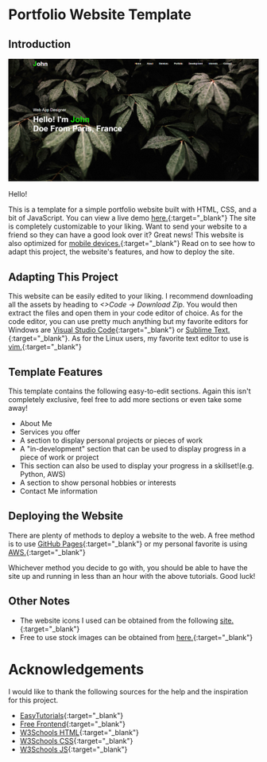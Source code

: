 # Portfolio Website Template

## Introduction

![Screenshot](site-screenshot.png)

Hello! 

This is a template for a simple portfolio website built with HTML, CSS, and a bit of JavaScript. You can view a live demo [here.](https://a-gold-steak.github.io/home-lab_active-directory/#){:target="_blank"} The site is completely customizable to your liking. Want to send your website to a friend so they can have a good look over it? Great news! This website is also optimized for [mobile devices.](https://a-gold-steak.github.io/portfolio-website-template/mobile-screenshot.png){:target="_blank"} Read on to see how to adapt this project, the website's features, and how to deploy the site.

## Adapting This Project
This website can be easily edited to your liking. I recommend downloading all the assets by heading to *<>Code -> Download Zip.* You would then extract the files and open them in your code editor of choice. As for the code editor, you can use pretty much anything but my favorite editors for Windows are [Visual Studio Code](https://code.visualstudio.com/){:target="_blank"} or [Sublime Text.](https://www.sublimetext.com/){:target="_blank"}. As for the Linux users, my favorite text editor to use is [vim.](https://www.educba.com/vim-command-in-linux/){:target="_blank"} 

## Template Features
This template contains the following easy-to-edit sections. Again this isn't completely exclusive, feel free to add more sections or even take some away!
- About Me
- Services you offer
- A section to display personal projects or pieces of work
- A "in-development" section that can be used to display progress in a piece of work or project
 - This section can also be used to display your progress in a skillset!(e.g. Python, AWS)
- A section to show personal hobbies or interests
- Contact Me information

## Deploying the Website
There are plenty of methods to deploy a website to the web. A free method is to use [GitHub Pages](https://www.youtube.com/watch?v=p1QU3kLFPdg){:target="_blank"} or my personal favorite is using [AWS.](https://www.youtube.com/watch?v=lCnymxddies&list=PLzyuJoT90aSv8zmW5pxV1IJ_VWDfVhVFN&index=9){:target="_blank"}

Whichever method you decide to go with, you should be able to have the site up and running in less than an hour with the above tutorials. Good luck!

## Other Notes 
- The website icons I used can be obtained from the following [site.](https://fontawesome.com/icons){:target="_blank"}
- Free to use stock images can be obtained from [here.](https://www.pexels.com/){:target="_blank"} 

# Acknowledgements
I would like to thank the following sources for the help and the inspiration for this project.
- [EasyTutorials](https://www.youtube.com/@EasyTutorialsVideo/videos){:target="_blank"}
- [Free Frontend](https://freefrontend.com/){:target="_blank"}
- [W3Schools HTML](https://www.w3schools.com/html/default.asp){:target="_blank"}
- [W3Schools CSS](https://www.w3schools.com/css/default.asp){:target="_blank"}
- [W3Schools JS](https://www.w3schools.com/js/default.asp){:target="_blank"}

